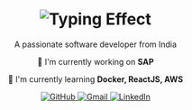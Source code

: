 <!DOCTYPE html>
<html lang="en">

<body>
    <div align="center">
      <h1 align="center">
        <img src="https://readme-typing-svg.herokuapp.com/?font=Righteous&size=35&center=true&vCenter=true&width=500&height=70&duration=4000&lines=Hi+There+👋!+;+I'm+Ankur+Malkani!;" alt="Typing Effect" />
    </h1>
        <p>A passionate software developer from India</p>
        <div>
            <p>🔨 I'm currently working on <strong>SAP</strong></p>
            <p>🌱 I'm currently learning <strong>Docker, ReactJS, AWS</strong></p>
        </div>
        <p>
            <a href="https://github.com/AnkurMalkani589">
                <img src="https://img.shields.io/badge/GitHub-181717?style=for-the-badge&logo=github&logoColor=white" alt="GitHub"/>
            </a>
            <a href="mailto:Ankurmalkani143@gmail.com">
                <img src="https://img.shields.io/badge/Gmail-D14836?style=for-the-badge&logo=gmail&logoColor=white" alt="Gmail"/>
            </a>
            <a href="https://www.linkedin.com/in/ankur-malkani-b006672b8">
                <img src="https://img.shields.io/badge/LinkedIn-0077B5?style=for-the-badge&logo=linkedin&logoColor=white" alt="LinkedIn"/>
            </a>
        </p>
    </div>
</body>
</html>

